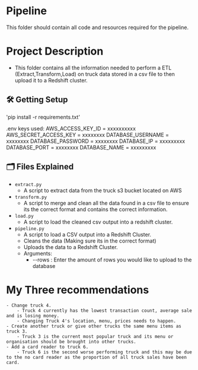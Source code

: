 # Pipeline

This folder should contain all code and resources required for the pipeline.

# Project Description

- This folder contains all the information needed to perform a ETL (Extract,Transform,Load) on truck data stored in a csv file to then upload it to a Redshift cluster.

## 🛠️ Getting Setup

'pip install -r requirements.txt'

.env keys used:
AWS_ACCESS_KEY_ID = xxxxxxxxxx
AWS_SECRET_ACCESS_KEY = xxxxxxxx
DATABASE_USERNAME = xxxxxxxx
DATABASE_PASSWORD = xxxxxxxx
DATABASE_IP = xxxxxxxxx
DATABASE_PORT = xxxxxxxx
DATABASE_NAME = xxxxxxxxx

## 🗂️ Files Explained

- `extract.py`
    - A script to extract data from the truck s3 bucket located on AWS
- `transform.py`
    - A script to merge and clean all the data found in a csv file to ensure its the correct format and contains the correct information.
- `load.py`
    - A script to load the cleaned csv output into a redshift cluster.
- `pipeline.py`
    - A script to load a CSV output into a Redshift Cluster.
    - Cleans the data (Making sure its in the correct format)
    - Uploads the data to a Redshift Cluster.
    - Arguments:
        - --rows : Enter the amount of rows you would like to upload to the database




# My Three recommendations  
    - Change truck 4.
        - Truck 4 currently has the lowest transaction count, average sale and is losing money.
        - Changing Truck 4's location, menu, prices needs to happen.
    - Create another truck or give other trucks the same menu items as truck 3.
        - Truck 3 is the current most popular truck and its menu or organisation should be brought into other trucks.
    - Add a card reader to truck 6.
        - Truck 6 is the second worse performing truck and this may be due to the no card reader as the proportion of all truck sales have been card.